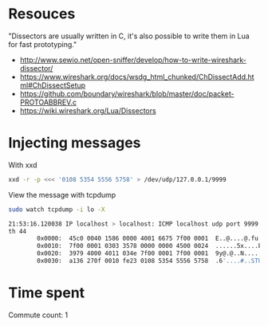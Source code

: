 # Resouces

"Dissectors are usually written in C, it's also possible to write them in Lua for fast prototyping."

- http://www.sewio.net/open-sniffer/develop/how-to-write-wireshark-dissector/
- https://www.wireshark.org/docs/wsdg_html_chunked/ChDissectAdd.html#ChDissectSetup
- https://github.com/boundary/wireshark/blob/master/doc/packet-PROTOABBREV.c
- https://wiki.wireshark.org/Lua/Dissectors

# Injecting messages
With xxd
```bash
xxd -r -p <<< '0108 5354 5556 5758' > /dev/udp/127.0.0.1/9999
```
View the message with tcpdump
```bash
sudo watch tcpdump -i lo -X

21:53:16.120038 IP localhost > localhost: ICMP localhost udp port 9999 unreachable, leng
th 44
        0x0000:  45c0 0040 1586 0000 4001 6675 7f00 0001  E..@....@.fu....
        0x0010:  7f00 0001 0303 3578 0000 0000 4500 0024  ......5x....E..$
        0x0020:  3979 4000 4011 034e 7f00 0001 7f00 0001  9y@.@..N........
        0x0030:  a136 270f 0010 fe23 0108 5354 5556 5758  .6'....#..STUVWX
```

# Time spent
Commute count: 1
